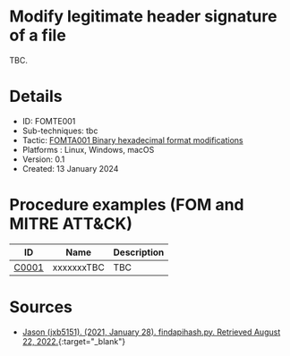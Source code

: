 #  Modify legitimate header signature of a file
TBC.

# Details 
- ID: FOMTE001
- Sub-techniques: tbc
- Tactic:  [FOMTA001 Binary hexadecimal format modifications](https://github.com/blue101010/FOM/blob/main/tactics/FOMTA001.md)
- Platforms : Linux, Windows, macOS
- Version: 0.1
- Created: 13 January 2024

# Procedure examples (FOM and MITRE ATT&CK)


| ID                                                  | Name      | Description |
| --------------------------------------------------- | ---------- | ----------- |
| [C0001](https://attack.mitre.org/software/S0150/) | xxxxxxxTBC | TBC         |



# Sources 
- [Jason (jxb5151). (2021, January 28). findapihash.py. Retrieved August 22, 2022.](https://github.com/MITRECND/malchive/blob/main/malchive/utilities/findapihash.py){:target="_blank"}

